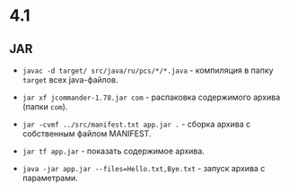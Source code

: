 # 4.1

## JAR

* `javac -d target/ src/java/ru/pcs/*/*.java` - компиляция в папку `target` всех java-файлов.

* `jar xf jcommander-1.78.jar com` - распаковка содержимого архива (папки `com`).

* `jar -cvmf ../src/manifest.txt app.jar .` - сборка архива с собственным файлом MANIFEST.

* `jar tf app.jar` - показать содержимое архива.

* `java -jar app.jar --files=Hello.txt,Bye.txt` - запуск архива с параметрами.